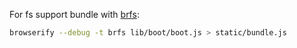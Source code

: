 
For fs support bundle with [brfs](https://github.com/substack/brfs):

```bash
browserify --debug -t brfs lib/boot/boot.js > static/bundle.js
```

